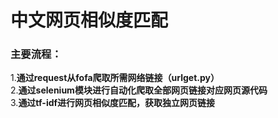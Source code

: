 # 中文网页相似度匹配  
### 主要流程：  
1.**通过request从fofa爬取所需网络链接（urlget.py）**  
2.**通过selenium模块进行自动化爬取全部网页链接对应网页源代码**  
3.**通过tf-idf进行网页相似度匹配，获取独立网页链接**  

